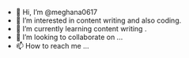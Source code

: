 - 👋 Hi, I’m @meghana0617
- 👀 I’m interested in content writing and also coding.
- 🌱 I’m currently learning content writing .
- 💞️ I’m looking to collaborate on ...
- 📫 How to reach me ...

<!---
meghana0617/meghana0617 is a ✨ special ✨ repository because its `README.md` (this file) appears on your GitHub profile.
You can click the Preview link to take a look at your changes.
--->
